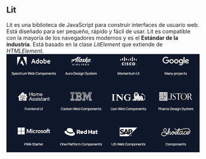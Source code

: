 ## Lit

Lit es una biblioteca de JavaScript para construir interfaces de usuario web. Está diseñado para ser pequeño, rápido y fácil de usar. Lit es compatible con la mayoría de los navegadores modernos y es el **Estándar de la industria**. Está basado en la clase *LitElement* que extiende de *HTMLElement*.
[<img src="/public/assets/lit.png" alt="Lit" class="invert grayscale contrast-125 saturate-200 opacity-50 dark:filter-none">](https://lit.dev/)
